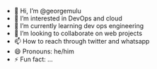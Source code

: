 - 👋 Hi, I’m @georgemulu
- 👀 I’m interested in DevOps and cloud
- 🌱 I’m currently learning dev ops engineering
- 💞️ I’m looking to collaborate on web projects
- 📫 How to reach through twitter and whatsapp
- 😄 Pronouns: he/him
- ⚡ Fun fact: ...

<!---
georgemulu/georgemulu is a ✨ special ✨ repository because its `README.md` (this file) appears on your GitHub profile.
You can click the Preview link to take a look at your changes.
--->
